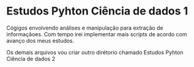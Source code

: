 # Estudos Pyhton Ciência de dados 1
Cógigos envolvendo análises e manipulação para extração de informaçãoes. Com tempo irei implementar mais scripts de acordo com avanço dos meus estudos.

Os demais arquivos vou criar outro dirétorio chamado  Estudos Pyhton Ciência de dados 2
